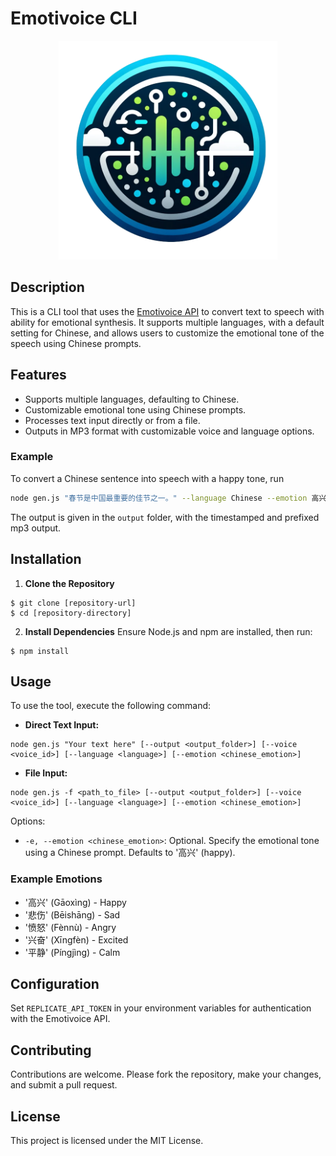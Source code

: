 # Emotivoice CLI

<p align="center"><img src="./logo.png" width=350></p>

## Description
This is a CLI tool that uses the [Emotivoice
API](https://github.com/netease-youdao/EmotiVoice) to convert text to
speech with ability for emotional synthesis. It supports multiple
languages, with a default setting for Chinese, and allows users to
customize the emotional tone of the speech using Chinese prompts.

## Features
- Supports multiple languages, defaulting to Chinese.
- Customizable emotional tone using Chinese prompts.
- Processes text input directly or from a file.
- Outputs in MP3 format with customizable voice and language options.

### Example
To convert a Chinese sentence into speech with a happy tone, run

```sh
node gen.js "春节是中国最重要的佳节之一。" --language Chinese --emotion 高兴
```

The output is given in the `output` folder, with the timestamped and
prefixed mp3 output.

## Installation
1. **Clone the Repository**
```ShellSession
$ git clone [repository-url]
$ cd [repository-directory]
```

2. **Install Dependencies**
   Ensure Node.js and npm are installed, then run:
```ShellSession
$ npm install
```

## Usage
To use the tool, execute the following command:

- **Direct Text Input:**
```ShellSession
node gen.js "Your text here" [--output <output_folder>] [--voice <voice_id>] [--language <language>] [--emotion <chinese_emotion>]
  ```

- **File Input:**
```ShellSession
node gen.js -f <path_to_file> [--output <output_folder>] [--voice <voice_id>] [--language <language>] [--emotion <chinese_emotion>]
  ```

Options:
- `-e, --emotion <chinese_emotion>`: Optional. Specify the emotional tone using a Chinese prompt. Defaults to '高兴' (happy).

### Example Emotions
- '高兴' (Gāoxìng) - Happy
- '悲伤' (Bēishāng) - Sad
- '愤怒' (Fènnù) - Angry
- '兴奋' (Xīngfèn) - Excited
- '平静' (Píngjìng) - Calm

## Configuration
Set `REPLICATE_API_TOKEN` in your environment variables for authentication with the Emotivoice API.

## Contributing
Contributions are welcome. Please fork the repository, make your changes, and submit a pull request.

## License
This project is licensed under the MIT License.
